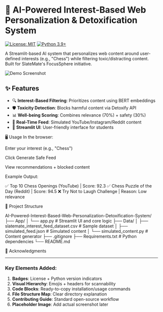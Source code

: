 # 🚀 AI-Powered Interest-Based Web Personalization & Detoxification System

[![License: MIT](https://img.shields.io/badge/License-MIT-yellow.svg)](https://opensource.org/licenses/MIT)
[![Python 3.9+](https://img.shields.io/badge/Python-3.9%2B-blue.svg)](https://www.python.org/)

A Streamlit-based AI system that personalizes web content around user-defined interests (e.g., "Chess") while filtering toxic/distracting content. Built for SlateMate's FocusSphere initiative.

![Demo Screenshot](https://via.placeholder.com/800x400?text=App+Demo+Screenshot+Here)

## ✨ Features
- 🔍 **Interest-Based Filtering**: Prioritizes content using BERT embeddings
- 🛡️ **Toxicity Detection**: Blocks harmful content via Detoxify API
- 📊 **Well-being Scoring**: Combines relevance (70%) + safety (30%)
- 🎯 **Real-Time Feed**: Simulated YouTube/Instagram/Reddit content
- 📱 **Streamlit UI**: User-friendly interface for students

🖥️ Usage
In the browser:

Enter your interest (e.g., "Chess")

Click Generate Safe Feed

View recommendations + blocked content

Example Output:

✅ Top 10 Chess Openings (YouTube) | Score: 92.3
✅ Chess Puzzle of the Day (Reddit) | Score: 94.5
❌ Try Not to Laugh Challenge | Reason: Low relevance


📂 Project Structure

AI-Powered-Interest-Based-Web-Personalization-Detoxification-System/
├── App/
│   └── app.py                # Streamlit UI and core logic
├── Data/
│   ├── slatemate_interest_feed_dataset.csv  # Sample dataset
│   ├── simulated_feed.json   # Simulated content
│   └── simulated_content.py  # Content generator
├── .gitignore
├── Requirements.txt          # Python dependencies
└── README.md

🙏 Acknowledgments

---

### Key Elements Added:
1. **Badges**: License + Python version indicators
2. **Visual Hierarchy**: Emojis + headers for scannability
3. **Code Blocks**: Ready-to-copy installation/usage commands
4. **File Structure Map**: Clear directory explanation
5. **Contributing Guide**: Standard open-source workflow
6. **Placeholder Image**: Add actual screenshot later

